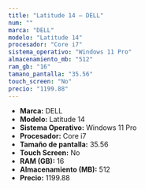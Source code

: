 ```yaml
---
title: "Latitude 14 — DELL"
num: ""
marca: "DELL"
modelo: "Latitude 14"
procesador: "Core i7"
sistema_operativo: "Windows 11 Pro"
almacenamiento_mb: "512"
ram_gb: "16"
tamano_pantalla: "35.56"
touch_screen: "No"
precio: "1199.88"
---
```

<ul>
<li><strong>Marca:</strong> DELL</li>
<li><strong>Modelo:</strong> Latitude 14</li>
<li><strong>Sistema Operativo:</strong> Windows 11 Pro</li>
<li><strong>Procesador:</strong> Core i7 </li>
<li><strong>Tamaño de pantalla:</strong> 35.56</li>
<li><strong>Touch Screen:</strong> No</li>
<li><strong>RAM (GB):</strong> 16</li>
<li><strong>Almacenamiento (MB):</strong> 512</li>
<li><strong>Precio:</strong> 1199.88</li>
</ul>
